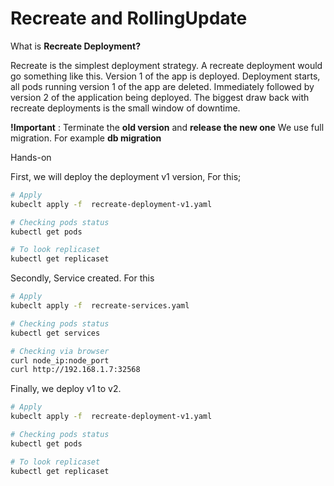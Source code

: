 # Recreate and RollingUpdate

What is **Recreate Deployment?**

Recreate is the simplest deployment strategy. A recreate deployment would go something like this. Version 1 of the app is deployed. Deployment starts, all pods running version 1 of the app are deleted. Immediately followed by version 2 of the application being deployed. The biggest draw back with recreate deployments is the small window of downtime.

**!Important** : Terminate the **old version** and **release the new one**
We use full migration. For example **db migration**

Hands-on

First, we will deploy the deployment v1 version, For this;
``` bash
# Apply
kubeclt apply -f  recreate-deployment-v1.yaml

# Checking pods status
kubectl get pods 

# To look replicaset
kubectl get replicaset

```

Secondly, Service created. For this
``` bash
# Apply
kubeclt apply -f  recreate-services.yaml

# Checking pods status
kubectl get services

# Checking via browser
curl node_ip:node_port
curl http://192.168.1.7:32568

```

Finally, we deploy v1 to v2.
``` bash
# Apply
kubeclt apply -f  recreate-deployment-v1.yaml

# Checking pods status
kubectl get pods 

# To look replicaset
kubectl get replicaset

```

